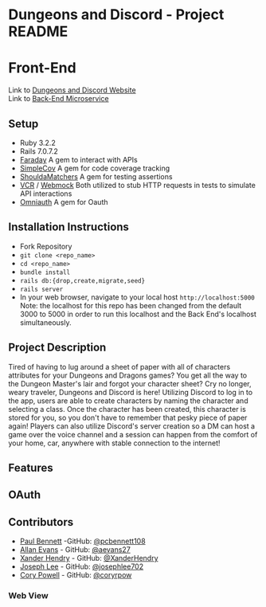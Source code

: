 # Dungeons and Discord - Project README
# Front-End


Link to [Dungeons and Discord Website]() <br/>
Link to [Back-End Microservice](https://github.com/XanderHendry/dungeons_and_discord_be)

## Setup
- Ruby 3.2.2
- Rails 7.0.7.2
- [Faraday](https://github.com/lostisland/faraday) A gem to interact with APIs
- [SimpleCov](https://github.com/simplecov-ruby/simplecov) A gem for code coverage tracking
- [ShouldaMatchers](https://github.com/thoughtbot/shoulda-matchers) A gem for testing assertions
- [VCR](https://github.com/vcr/vcr) / [Webmock](https://github.com/bblimke/webmock) Both utilized to stub HTTP requests in tests to simulate API interactions
- [Omniauth](https://github.com/omniauth/omniauth) A gem for Oauth

## Installation Instructions
 - Fork Repository
 - `git clone <repo_name>`
 - `cd <repo_name>`
 - `bundle install`   
 - `rails db:{drop,create,migrate,seed}`
 - `rails server`
 - In your web browser, navigate to your local host `http://localhost:5000`
 Note: the localhost for this repo has been changed from the default 3000 to 5000 in order to run this localhost and the Back End's localhost simultaneously. 

## Project Description
Tired of having to lug around a sheet of paper with all of characters attributes for your Dungeons and Dragons games? You get all the way to the Dungeon Master's lair and forgot your character sheet? Cry no longer, weary traveler, Dungeons and Discord is here! Utilizing Discord to log in to the app, users are able to create characters by naming the character and selecting a class. Once the character has been created, this character is stored for you, so you don't have to remember that pesky piece of paper again! Players can also utilize Discord's server creation so a DM can host a game over the voice channel and a session can happen from the comfort of your home, car, anywhere with stable connection to the internet!


## Features


## OAuth


## Contributors

- [Paul Bennett](https://www.linkedin.com/in/paul-bennett-dev/) -GitHub: [@pcbennett108](https://github.com/pcbennett108)
- [Allan Evans](https://www.linkedin.com/in/allan-evans-2c/) - GitHub: [@aevans27](https://github.com/aevans27)
- [Xander Hendry](https://www.linkedin.com/in/xander-hendry-70b804289/) - GitHub: [@XanderHendry](https://github.com/XanderHendry)
- [Joseph Lee](https://www.linkedin.com/in/joseph-lee702/) - GitHub: [@josephlee702](https://github.com/josephlee702)
- [Cory Powell](https://www.linkedin.com/in/coryrpow/) - GitHub: [@coryrpow](https://github.com/coryrpow)


### Web View
![]()
![]()
![]()
